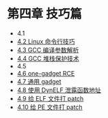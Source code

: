 # 第四章 技巧篇

- 4.1
- [4.2 Linux 命令行技巧](4.2_Linux_terminal_tips.md)
- [4.3 GCC 编译参数解析](4.3_gcc_arg.md)
- [4.4 GCC 堆栈保护技术](4.4_gcc_sec.md)
- 4.5
- [4.6 one-gadget RCE](4.6_one-gadget_rce.md)
- [4.7 通用 gadget](4.7_common_gadget.md)
- [4.8 使用 DynELF 泄露函数地址](4.8_dynelf.md)
- [4.9 给 ELF 文件打 patch](4.9_patch_elf.md)
- [4.10 给 PE 文件打 patch](4.10_patch_pe.md)
